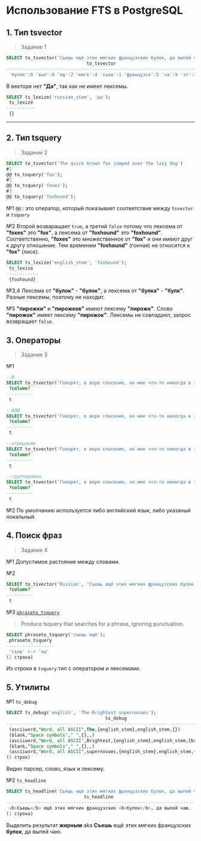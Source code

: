 # Использование FTS в PostgreSQL

## 1. Тип tsvector

>Задание 1

```sql
SELECT to_tsvector('Съешь ещё этих мягких французских булок, да выпей чаю.');
                              to_tsvector
------------------------------------------------------------------------
 'булок':6 'вып':8 'ещ':2 'мягк':4 'съеш':1 'французск':5 'ча':9 'эт':3
```

В векторе нет **"Да"**, так как не имеет лексемы.

```sql
SELECT ts_lexize('russian_stem', 'да');
 ts_lexize
-----------
 {}
```

---

## 2. Тип tsquery

>Задание 2

```sql
SELECT to_tsvector('The quick brown fox jumped over the lazy dog')
#1
@@ to_tsquery('fox');
#2
@@ to_tsquery('foxes');
#3
@@ to_tsquery('foxhound');
```

№1
 `@@`
: это оператор, который показывает соответствие между `tsvector` и `tsquery`

№2 Второй возваращает `true`, а третий `false` потому что лексема от **"foxes"** это **"fox"**, а лексема от **"foxhound"** это **"foxhound"**.
Соответственно, **"foxes"** это множественное от **"fox"** и они имеют друг к другу отношение.
Тем временем **"foxhound"** (гончая) не относится к **"fox"** (лисе).

```sql
SELECT ts_lexize('english_stem', 'foxhound');
 ts_lexize
------------
 {foxhound}
```

№3,4
Лексема от **"булок"** - **"булок"**, а лексема от **"булка"** - **"булк"**.
Разные лексемы, поэтому не находит.

№5
**"пирожки"** и **"пирожков"** имеют лексему **"пирожк"**.
Слово **"пирожок"** имеет лексему **"пирожок"**.
Лексемы не совпадают, запрос возвращает `false`.

## 3. Операторы

>Задание 3

№1

```sql
--И
SELECT to_tsvector('Говорят, в вере спасение, но мне что-то никогда в это не верилось.') @@ to_tsquery('вера & это');
 ?column?
----------
 t
```

```sql
--ИЛИ
SELECT to_tsvector('Говорят, в вере спасение, но мне что-то никогда в это не верилось.') @@ to_tsquery('вера | где-то');
 ?column?
----------
 t
```

```sql
--отрицание
SELECT to_tsvector('Говорят, в вере спасение, но мне что-то никогда в это не верилось.') @@ to_tsquery('!правда');
 ?column?
----------
 t
```

```sql
--группировка
SELECT to_tsvector('Говорят, в вере спасение, но мне что-то никогда в это не верилось.') @@ to_tsquery('вера & (это | где-то) & !правда');
 ?column?
----------
 t
```

№2
По умолчанию используется либо английский язык, либо указаный локальный.

## 4. Поиск фраз

>Задание 4

№1
Допустимое растояние между словами.

№2

```sql
SELECT to_tsvector('Russian', 'Съешь ещё этих мягких французских булок, да выпей чаю.') @@ to_tsquery('Russian','Съешь<1>ещё');
 ?column?
----------
 t
```

№3
[`phraseto_tsquery`](https://www.postgresql.org/docs/current/functions-textsearch.html)
>Produce tsquery that searches for a phrase, ignoring punctuation.

```sql
SELECT phraseto_tsquery('съешь ещё');
 phraseto_tsquery
------------------
 'съеш' <-> 'ещ'
(1 строка)
```

Из строки в `tsquery` тип с оператором и лексемами.

## 5. Утилиты

№1
`ts_debug`

```sql
SELECT ts_debug('english', 'The Brightest supernovaes');
                                     ts_debug
------------------------------------------------------------------------------
 (asciiword,"Word, all ASCII",The,{english_stem},english_stem,{})
 (blank,"Space symbols"," ",{},,)
 (asciiword,"Word, all ASCII",Brightest,{english_stem},english_stem,{brightest})
 (blank,"Space symbols"," ",{},,)
 (asciiword,"Word, all ASCII",supernovaes,{english_stem},english_stem,{supernova})
(5 строк)
```

Видно парсер, слово, язык и лексему.

№2
`ts_headline`

```sql
SELECT ts_headline('Съешь ещё этих мягких французских булок, да выпей чаю.', to_tsquery('Russian','Съешь<->булок'));
                             ts_headline
----------------------------------------------------------------------
 <b>Съешь</b> ещё этих мягких французских <b>булок</b>, да выпей чаю.
(1 строка)
```

Выделить результат **жирным** aka
<b>Съешь</b> ещё этих мягких французских <b>булок</b>, да выпей чаю.
